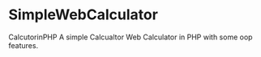 # SimpleWebCalculator
CalcutorinPHP
A simple Calcualtor Web Calculator in PHP with some oop features.
